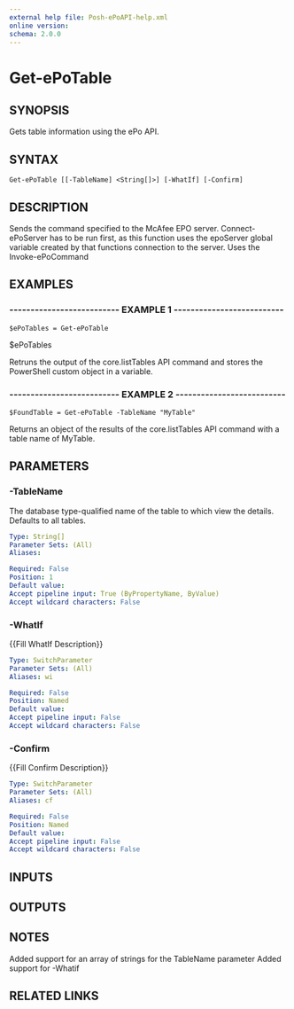 ```yaml
---
external help file: Posh-ePoAPI-help.xml
online version: 
schema: 2.0.0
---
```


# Get-ePoTable
## SYNOPSIS
Gets table information using the ePo API.

## SYNTAX

```
Get-ePoTable [[-TableName] <String[]>] [-WhatIf] [-Confirm]
```

## DESCRIPTION
Sends the command specified to the McAfee EPO server.
Connect-ePoServer has to be run first,
as this function uses the epoServer global variable created by that functions connection to the server.
Uses the Invoke-ePoCommand

## EXAMPLES

### -------------------------- EXAMPLE 1 --------------------------
```
$ePoTables = Get-ePoTable
```

$ePoTables

Retruns the output of the core.listTables API command and stores the PowerShell custom object in a variable.

### -------------------------- EXAMPLE 2 --------------------------
```
$FoundTable = Get-ePoTable -TableName "MyTable"
```

Returns an object of the results of the core.listTables API command with a table name of MyTable.

## PARAMETERS

### -TableName
The database type-qualified name of the table to which view the details.
Defaults to all tables.

```yaml
Type: String[]
Parameter Sets: (All)
Aliases: 

Required: False
Position: 1
Default value: 
Accept pipeline input: True (ByPropertyName, ByValue)
Accept wildcard characters: False
```

### -WhatIf
{{Fill WhatIf Description}}

```yaml
Type: SwitchParameter
Parameter Sets: (All)
Aliases: wi

Required: False
Position: Named
Default value: 
Accept pipeline input: False
Accept wildcard characters: False
```

### -Confirm
{{Fill Confirm Description}}

```yaml
Type: SwitchParameter
Parameter Sets: (All)
Aliases: cf

Required: False
Position: Named
Default value: 
Accept pipeline input: False
Accept wildcard characters: False
```

## INPUTS

## OUTPUTS

## NOTES
Added support for an array of strings for the TableName parameter
Added support for -Whatif

## RELATED LINKS

